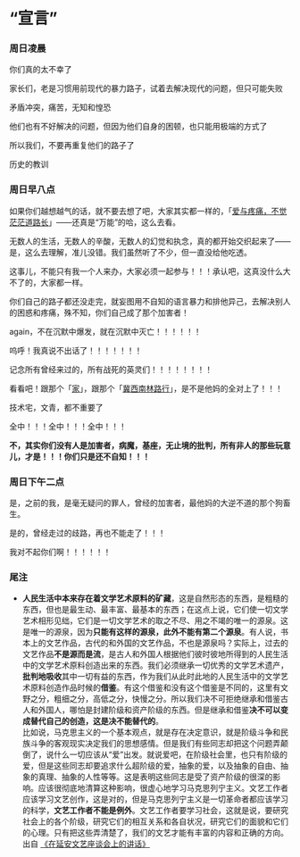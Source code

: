 # “宣言”

### 周日凌晨

你们真的太不幸了

家长们，老是习惯用前现代的暴力路子，试着去解决现代的问题，但只可能失败

矛盾冲突，痛苦，无知和惶恐

他们也有不好解决的问题，但因为他们自身的困顿，也只能用极端的方式了

所以我们，不要再重复他们的路子了

历史的教训

### 周日早八点

如果你们越想越气的话，就不要去想了吧，大家其实都一样的，「[爱与疼痛，不觉茫茫道路长](http://music.163.com/song?id=1805289414)」——还真是“万能”的哈，这么去看。

无数人的生活，无数人的辛酸，无数人的幻觉和执念，真的都开始交织起来了——是，这么去理解，准儿没错。我们虽然听了不少，但一直没给他吃透。

这事儿，不能只有我一个人来办，大家必须一起参与！！！承认吧，这真没什么大不了的，大家都一样。

你们自己的路子都还没走完，就妄图用不自知的语言暴力和排他异己，去解决别人的困惑和疼痛，殊不知，你们自己成了那个加害者！

again，不在沉默中爆发，就在沉默中灭亡！！！！！！

呜呼！我真说不出话了！！！！！！！

记念所有曾经来过的，所有战死的英灵们！！！！！！！！

看看吧！跟那个「[家](https://www.bilibili.com/video/BV1w9iFeWExy/)」，跟那个「[冀西南林路行](https://music.163.com/#/album?id=120605500)」，是不是他妈的全对上了！！！

技术宅，文青，都不重要了

全中！！！全中！！！全中！！！

**不，其实你们没有人是加害者，病魔，基座，无止境的批判，所有非人的那些玩意儿，才是！！！你们只是还不自知！！！**

### 周日下午二点

是，之前的我，是毫无疑问的罪人，曾经的加害者，最他妈的大逆不道的那个狗畜生。

是的，曾经走过的歧路，再也不能走了！！！

我对不起你们啊！！！！！！

### 尾注

- **人民生活中本来存在着文学艺术原料的矿藏**，这是自然形态的东西，是粗糙的东西，但也是最生动、最丰富、最基本的东西；在这点上说，它们使一切文学艺术相形见绌，它们是一切文学艺术的取之不尽、用之不竭的唯一的源泉。这是唯一的源泉，因为**只能有这样的源泉，此外不能有第二个源泉**。有人说，书本上的文艺作品，古代的和外国的文艺作品，不也是源泉吗？实际上，过去的文艺作品**不是源而是流**，是古人和外国人根据他们彼时彼地所得到的人民生活中的文学艺术原料创造出来的东西。我们必须继承一切优秀的文学艺术遗产，**批判地吸收**其中一切有益的东西，作为我们从此时此地的人民生活中的文学艺术原料创造作品时候的**借鉴**。有这个借鉴和没有这个借鉴是不同的，这里有文野之分，粗细之分，高低之分，快慢之分。所以我们决不可拒绝继承和借鉴古人和外国人，哪怕是封建阶级和资产阶级的东西。但是继承和借鉴**决不可以变成替代自己的创造，这是决不能替代的**。<br>
比如说，马克思主义的一个基本观点，就是存在决定意识，就是阶级斗争和民族斗争的客观现实决定我们的思想感情。但是我们有些同志却把这个问题弄颠倒了，说什么一切应该从“爱”出发。就说爱吧，在阶级社会里，也只有阶级的爱，但是这些同志却要追求什么超阶级的爱，抽象的爱，以及抽象的自由、抽象的真理、抽象的人性等等。这是表明这些同志是受了资产阶级的很深的影响。应该很彻底地清算这种影响，很虚心地学习马克思列宁主义。文艺工作者应该学习文艺创作，这是对的，但是马克思列宁主义是一切革命者都应该学习的科学，**文艺工作者不能是例外**。文艺工作者要学习社会，这就是说，要研究社会上的各个阶级，研究它们的相互关系和各自状况，研究它们的面貌和它们的心理。只有把这些弄清楚了，我们的文艺才能有丰富的内容和正确的方向。<br>
出自 [《在延安文艺座谈会上的讲话》](https://www.marxists.org/chinese/maozedong/marxist.org-chinese-mao-194205.htm)




